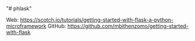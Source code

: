 "# phlask"

Web: https://scotch.io/tutorials/getting-started-with-flask-a-python-microframework
GitHub: https://github.com/mbithenzomo/getting-started-with-flask